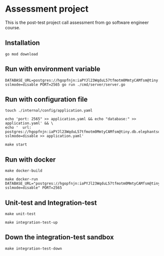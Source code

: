# Assessment project

This is the post-test project call assessment from go software engineer course.

## Installation
    go mod download

## Run with environment variable 
    DATABASE_URL=postgres://hgopfnjn:iaPYJl23WqduL57tfmotm0MmtyCAMfsm@tiny.db.elephantsql.com/hgopfnjn?sslmode=disable PORT=2565 go run ./cmd/server/server.go

## Run with configuration file
    touch ./internal/config/application.yaml
    
    echo 'port: 2565" >> application.yaml && echo "database:" >> application.yaml' && \
    echo '  url: postgres://hgopfnjn:iaPYJl23WqduL57tfmotm0MmtyCAMfsm@tiny.db.elephantsql.com/hgopfnjn?sslmode=disable >> application.yaml'

    make start


## Run with docker
    make docker-build

    make docker-run DATABASE_URL="postgres://hgopfnjn:iaPYJl23WqduL57tfmotm0MmtyCAMfsm@tiny.db.elephantsql.com/hgopfnjn?sslmode=disable" PORT=2565

## Unit-test and Integration-test
    make unit-test
    
    make integration-test-up

## Down the integration-test sandbox
    make integration-test-down